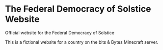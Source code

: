 # The Federal Democracy of Solstice Website
Official website for the Federal Democracy of Solstice

This is a fictional website for a country on the bits & Bytes Minecraft server.
